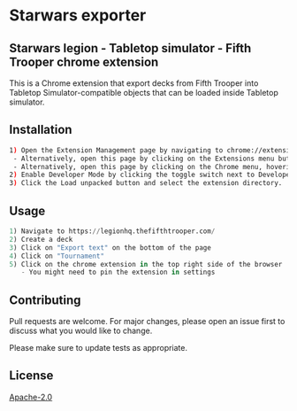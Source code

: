 # Starwars exporter
## Starwars legion - Tabletop simulator - Fifth Trooper chrome extension


This is a Chrome extension that export decks from Fifth Trooper into Tabletop Simulator-compatible objects that can be loaded inside Tabletop simulator.



## Installation


```bash
1) Open the Extension Management page by navigating to chrome://extensions.
 - Alternatively, open this page by clicking on the Extensions menu button and selecting Manage Extensions at the bottom of the menu.
 - Alternatively, open this page by clicking on the Chrome menu, hovering over More Tools then selecting Extensions
2) Enable Developer Mode by clicking the toggle switch next to Developer mode.
3) Click the Load unpacked button and select the extension directory.
```

## Usage

```python
1) Navigate to https://legionhq.thefifthtrooper.com/
2) Create a deck
3) Click on "Export text" on the bottom of the page
4) Click on "Tournament"
5) Click on the chrome extension in the top right side of the browser 
   - You might need to pin the extension in settings
```

## Contributing
Pull requests are welcome. For major changes, please open an issue first to discuss what you would like to change.

Please make sure to update tests as appropriate.

## License
[Apache-2.0](https://choosealicense.com/licenses/apache-2.0/)
